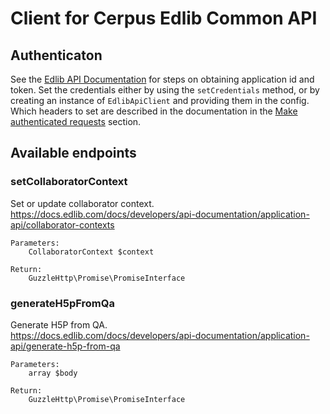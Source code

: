 # Client for Cerpus Edlib Common API


## Authenticaton

See the [Edlib API Documentation](https://docs.edlib.com/docs/developers/api-documentation/application-api/authentication)
for steps on obtaining application id and token.
Set the credentials either by using the `setCredentials` method, or by creating an instance of `EdlibApiClient` and providing them in the config.
Which headers to set are described in the documentation in the [Make authenticated requests](https://docs.edlib.com/docs/developers/api-documentation/application-api/authentication#make-authenticated-requests) section.

## Available endpoints

### setCollaboratorContext
Set or update collaborator context.  
https://docs.edlib.com/docs/developers/api-documentation/application-api/collaborator-contexts
```
Parameters:
    CollaboratorContext $context

Return:
    GuzzleHttp\Promise\PromiseInterface
```


### generateH5pFromQa
Generate H5P from QA.  
https://docs.edlib.com/docs/developers/api-documentation/application-api/generate-h5p-from-qa

```
Parameters:
    array $body

Return:
    GuzzleHttp\Promise\PromiseInterface
```
